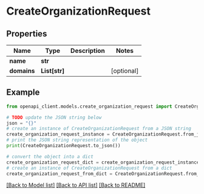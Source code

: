 # CreateOrganizationRequest


## Properties

Name | Type | Description | Notes
------------ | ------------- | ------------- | -------------
**name** | **str** |  | 
**domains** | **List[str]** |  | [optional] 

## Example

```python
from openapi_client.models.create_organization_request import CreateOrganizationRequest

# TODO update the JSON string below
json = "{}"
# create an instance of CreateOrganizationRequest from a JSON string
create_organization_request_instance = CreateOrganizationRequest.from_json(json)
# print the JSON string representation of the object
print(CreateOrganizationRequest.to_json())

# convert the object into a dict
create_organization_request_dict = create_organization_request_instance.to_dict()
# create an instance of CreateOrganizationRequest from a dict
create_organization_request_from_dict = CreateOrganizationRequest.from_dict(create_organization_request_dict)
```
[[Back to Model list]](../README.md#documentation-for-models) [[Back to API list]](../README.md#documentation-for-api-endpoints) [[Back to README]](../README.md)


